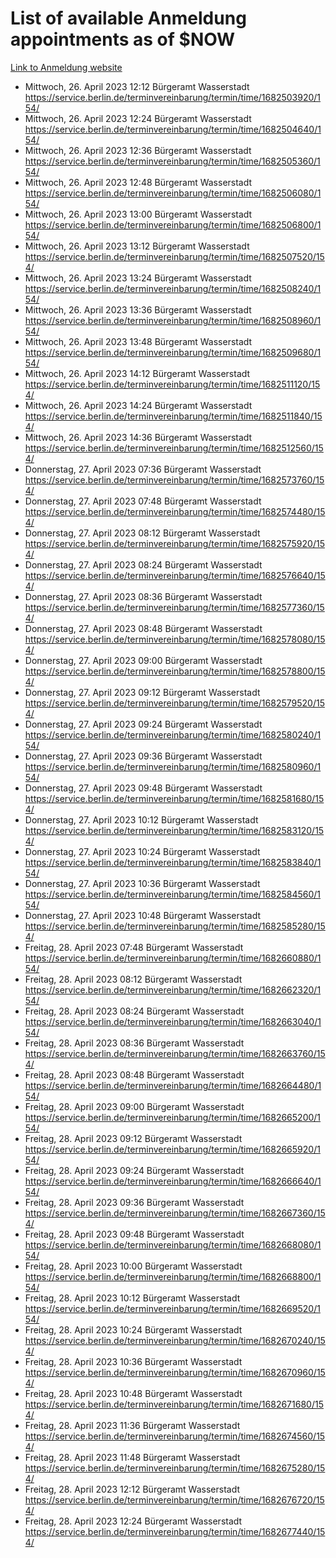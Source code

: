 # List of available Anmeldung appointments as of $NOW
[Link to Anmeldung website](https://service.berlin.de/terminvereinbarung/termin/tag.php?termin=1&anliegen[]=120686&dienstleisterlist=122210,122217,327316,122219,327312,122227,327314,122231,327346,122243,327348,122254,122252,329742,122260,329745,122262,329748,122271,327278,122273,327274,122277,327276,330436,122280,327294,122282,327290,122284,327292,122291,327270,122285,327266,122286,327264,122296,327268,150230,329760,122297,327286,122294,327284,122312,329763,122314,329775,122304,327330,122311,327334,122309,327332,317869,122281,327352,122279,329772,122283,122276,327324,122274,327326,122267,329766,122246,327318,122251,327320,122257,327322,122208,327298,122226,327300&herkunft=http%3A%2F%2Fservice.berlin.de%2Fdienstleistung%2F120686%2F)
- Mittwoch, 26. April 2023 12:12 Bürgeramt Wasserstadt https://service.berlin.de/terminvereinbarung/termin/time/1682503920/154/
- Mittwoch, 26. April 2023 12:24 Bürgeramt Wasserstadt https://service.berlin.de/terminvereinbarung/termin/time/1682504640/154/
- Mittwoch, 26. April 2023 12:36 Bürgeramt Wasserstadt https://service.berlin.de/terminvereinbarung/termin/time/1682505360/154/
- Mittwoch, 26. April 2023 12:48 Bürgeramt Wasserstadt https://service.berlin.de/terminvereinbarung/termin/time/1682506080/154/
- Mittwoch, 26. April 2023 13:00 Bürgeramt Wasserstadt https://service.berlin.de/terminvereinbarung/termin/time/1682506800/154/
- Mittwoch, 26. April 2023 13:12 Bürgeramt Wasserstadt https://service.berlin.de/terminvereinbarung/termin/time/1682507520/154/
- Mittwoch, 26. April 2023 13:24 Bürgeramt Wasserstadt https://service.berlin.de/terminvereinbarung/termin/time/1682508240/154/
- Mittwoch, 26. April 2023 13:36 Bürgeramt Wasserstadt https://service.berlin.de/terminvereinbarung/termin/time/1682508960/154/
- Mittwoch, 26. April 2023 13:48 Bürgeramt Wasserstadt https://service.berlin.de/terminvereinbarung/termin/time/1682509680/154/
- Mittwoch, 26. April 2023 14:12 Bürgeramt Wasserstadt https://service.berlin.de/terminvereinbarung/termin/time/1682511120/154/
- Mittwoch, 26. April 2023 14:24 Bürgeramt Wasserstadt https://service.berlin.de/terminvereinbarung/termin/time/1682511840/154/
- Mittwoch, 26. April 2023 14:36 Bürgeramt Wasserstadt https://service.berlin.de/terminvereinbarung/termin/time/1682512560/154/
- Donnerstag, 27. April 2023 07:36 Bürgeramt Wasserstadt https://service.berlin.de/terminvereinbarung/termin/time/1682573760/154/
- Donnerstag, 27. April 2023 07:48 Bürgeramt Wasserstadt https://service.berlin.de/terminvereinbarung/termin/time/1682574480/154/
- Donnerstag, 27. April 2023 08:12 Bürgeramt Wasserstadt https://service.berlin.de/terminvereinbarung/termin/time/1682575920/154/
- Donnerstag, 27. April 2023 08:24 Bürgeramt Wasserstadt https://service.berlin.de/terminvereinbarung/termin/time/1682576640/154/
- Donnerstag, 27. April 2023 08:36 Bürgeramt Wasserstadt https://service.berlin.de/terminvereinbarung/termin/time/1682577360/154/
- Donnerstag, 27. April 2023 08:48 Bürgeramt Wasserstadt https://service.berlin.de/terminvereinbarung/termin/time/1682578080/154/
- Donnerstag, 27. April 2023 09:00 Bürgeramt Wasserstadt https://service.berlin.de/terminvereinbarung/termin/time/1682578800/154/
- Donnerstag, 27. April 2023 09:12 Bürgeramt Wasserstadt https://service.berlin.de/terminvereinbarung/termin/time/1682579520/154/
- Donnerstag, 27. April 2023 09:24 Bürgeramt Wasserstadt https://service.berlin.de/terminvereinbarung/termin/time/1682580240/154/
- Donnerstag, 27. April 2023 09:36 Bürgeramt Wasserstadt https://service.berlin.de/terminvereinbarung/termin/time/1682580960/154/
- Donnerstag, 27. April 2023 09:48 Bürgeramt Wasserstadt https://service.berlin.de/terminvereinbarung/termin/time/1682581680/154/
- Donnerstag, 27. April 2023 10:12 Bürgeramt Wasserstadt https://service.berlin.de/terminvereinbarung/termin/time/1682583120/154/
- Donnerstag, 27. April 2023 10:24 Bürgeramt Wasserstadt https://service.berlin.de/terminvereinbarung/termin/time/1682583840/154/
- Donnerstag, 27. April 2023 10:36 Bürgeramt Wasserstadt https://service.berlin.de/terminvereinbarung/termin/time/1682584560/154/
- Donnerstag, 27. April 2023 10:48 Bürgeramt Wasserstadt https://service.berlin.de/terminvereinbarung/termin/time/1682585280/154/
- Freitag, 28. April 2023 07:48 Bürgeramt Wasserstadt https://service.berlin.de/terminvereinbarung/termin/time/1682660880/154/
- Freitag, 28. April 2023 08:12 Bürgeramt Wasserstadt https://service.berlin.de/terminvereinbarung/termin/time/1682662320/154/
- Freitag, 28. April 2023 08:24 Bürgeramt Wasserstadt https://service.berlin.de/terminvereinbarung/termin/time/1682663040/154/
- Freitag, 28. April 2023 08:36 Bürgeramt Wasserstadt https://service.berlin.de/terminvereinbarung/termin/time/1682663760/154/
- Freitag, 28. April 2023 08:48 Bürgeramt Wasserstadt https://service.berlin.de/terminvereinbarung/termin/time/1682664480/154/
- Freitag, 28. April 2023 09:00 Bürgeramt Wasserstadt https://service.berlin.de/terminvereinbarung/termin/time/1682665200/154/
- Freitag, 28. April 2023 09:12 Bürgeramt Wasserstadt https://service.berlin.de/terminvereinbarung/termin/time/1682665920/154/
- Freitag, 28. April 2023 09:24 Bürgeramt Wasserstadt https://service.berlin.de/terminvereinbarung/termin/time/1682666640/154/
- Freitag, 28. April 2023 09:36 Bürgeramt Wasserstadt https://service.berlin.de/terminvereinbarung/termin/time/1682667360/154/
- Freitag, 28. April 2023 09:48 Bürgeramt Wasserstadt https://service.berlin.de/terminvereinbarung/termin/time/1682668080/154/
- Freitag, 28. April 2023 10:00 Bürgeramt Wasserstadt https://service.berlin.de/terminvereinbarung/termin/time/1682668800/154/
- Freitag, 28. April 2023 10:12 Bürgeramt Wasserstadt https://service.berlin.de/terminvereinbarung/termin/time/1682669520/154/
- Freitag, 28. April 2023 10:24 Bürgeramt Wasserstadt https://service.berlin.de/terminvereinbarung/termin/time/1682670240/154/
- Freitag, 28. April 2023 10:36 Bürgeramt Wasserstadt https://service.berlin.de/terminvereinbarung/termin/time/1682670960/154/
- Freitag, 28. April 2023 10:48 Bürgeramt Wasserstadt https://service.berlin.de/terminvereinbarung/termin/time/1682671680/154/
- Freitag, 28. April 2023 11:36 Bürgeramt Wasserstadt https://service.berlin.de/terminvereinbarung/termin/time/1682674560/154/
- Freitag, 28. April 2023 11:48 Bürgeramt Wasserstadt https://service.berlin.de/terminvereinbarung/termin/time/1682675280/154/
- Freitag, 28. April 2023 12:12 Bürgeramt Wasserstadt https://service.berlin.de/terminvereinbarung/termin/time/1682676720/154/
- Freitag, 28. April 2023 12:24 Bürgeramt Wasserstadt https://service.berlin.de/terminvereinbarung/termin/time/1682677440/154/
